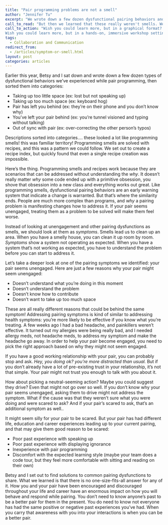 ```yaml
---
title: "Pair programming problems are not a smell"
author: "Jennifer Tu"
excerpt: "We wrote down a few dozen dysfunctional pairing behaviors and sorted them into categories. It looked a lot like a code smell recipe book."
call_to_read: "But then we learned that these really weren't smells. We'll share our discoveries of how to address these dysfunctions - and what they really are."
call_to_action: "Wish you could learn more, but in a graphical format? <a href='https://letspair.guide/?utm_source=wecoherecom'>Check out our successfully Kickstarter-ed zine series</a>!<br>
Wish you could learn more, but in a hands-on, immersive workshop setting? and want to read more on effective collaboration and engineering leadership? <a href='/newsletter.html'>Subscribe to our newsletter</a> for monthly insights."
tags:
  - Collaboration and Communication
redirect_from:
  - /articles/symptom-or-smell.html
layout: post
categories: articles
---
```


Earlier this year, Betsy and I sat down and wrote down a few dozen types of dysfunctional behaviors we’ve experienced while pair programming, then sorted them into categories:

- Taking up too little space (ex: lost but not speaking up)
- Taking up too much space (ex: keyboard hog)
- Pair has left you behind (ex: they’re on their phone and you don’t know why)
- You’ve left your pair behind (ex: you’re tunnel visioned and typing without talking)
- Out of sync with pair (ex: over-correcting the other person’s typos)

Descriptions sorted into categories.... these looked a lot like programming smells! this was familiar territory! Programming smells are solved with recipes, and this was a pattern we could follow. We set out to create a recipe index, but quickly found that even a single recipe creation was impossible.

Here’s the thing. Programming smells and recipes work because they are scenarios that can be addressed without understanding the _why_. It doesn’t really matter _why_ some code ended up with a primitive obsession, you shove that obsession into a new class and everything works out great. Like programming smells, dysfunctional pairing behaviors are an early warning system that indicate a change is warranted. But that’s where the similarity ends. People are much more complex than programs, and _why_ a pairing problem is manifesting changes how to address it. If your pair seems unengaged, treating them as a problem to be solved will make them feel worse.

Instead of looking at unengagement and other pairing dysfunctions as smells, we should look at them as _symptoms_. Smells lead us to clean up an area. When you have a smelly house, you can clean it up room by room. _Symptoms_ show a system not operating as expected. When you have a system that’s not working as expected, you have to understand the problem before you can start to address it.

Let’s take a deeper look at one of the pairing symptoms we identified: your pair seems unengaged. Here are just a few reasons why your pair might seem unengaged:

- Doesn’t understand what you’re doing in this moment
- Doesn’t understand the problem
- Doesn’t know how to contribute
- Doesn’t want to take up too much space

These are all really different reasons that could be behind the same symptom! Addressing pairing symptoms is kind of similar to addressing health symptoms: you’re more likely to be effective if you know what you’re treating. A few weeks ago I had a bad headache, and painkillers weren’t effective. It turned out my allergies were being really bad, and I needed allergy meds, not headache meds, to address my symptom and make the headache go away. In order to help your pair become engaged, you need to pick the right approach based on why they might not seem engaged.

If you have a good working relationship with your pair, you can probably stop and ask. _Hey, you doing ok? you’re more distracted than usual._ But if you don’t already have a lot of pre-existing trust in your relationship, it’s not that simple. Your pair might not trust you enough to talk with you about it.

How about picking a neutral-seeming action? Maybe you could suggest they drive? Even that might not go over so well. If you don’t know why your pair seems unengaged, asking them to drive might not address the symptom. What if the cause was that they weren’t sure what you were doing and were scared to ask? And if your pair’s scared to ask, that’s an additional symptom as well..

It might seem silly for your pair to be scared. But your pair has had different life, education and career experiences leading up to your current pairing, and that may give them good reason to be scared:

- Poor past experience with speaking up
- Poor past experience with displaying ignorance
- Inexperience with pair programming
- Discomfort with the expected learning style (maybe your team does a code tour, but they feel more comfortable with sitting and reading on their own)

Betsy and I set out to find solutions to common pairing dysfunctions to share. What we learned is that there is no one-size-fits-all answer for any of it. How you and your pair have been encouraged and discouraged throughout your life and career have an enormous impact on how you will behave and respond while pairing. You don’t need to know anyone’s past to be a better pair for them in the present. You do need to know not everyone has had the same positive or negative past experiences you’ve had. When you carry that awareness with you into your interactions is when you can be a better pair.
